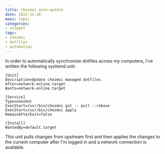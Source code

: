 ```yaml
---
title: chezmoi auto-update
date: 2022-12-26
menu: topic
categories:
- snippet
tags:
- chezmoi
- dotfiles
- automation
---
```


In order to automatically synchronize dotfiles across my computers, I've written the following systemd unit:

```systemd
[Unit]
Description=Update chezmoi managed dotfiles
After=network-online.target
Wants=network-online.target

[Service]
Type=oneshot
ExecStart=/usr/bin/chezmoi git -- pull --rebase
ExecStart=/usr/bin/chezmoi apply
RemainAfterExit=false

[Install]
WantedBy=default.target
```

This unit pulls changes from upstream first and then applies the changes to the current computer after I'm logged in and a network connection is available.
